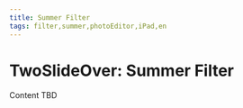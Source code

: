 ```yaml
---
title: Summer Filter
tags: filter,summer,photoEditor,iPad,en
---
```


# TwoSlideOver: Summer Filter

Content TBD
